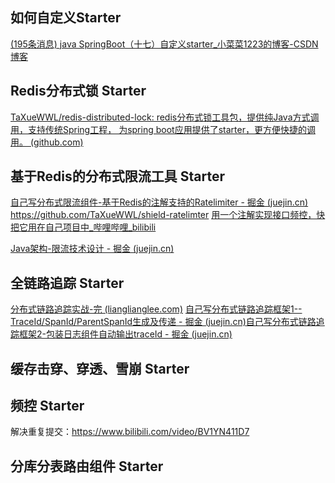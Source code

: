 ## 如何自定义Starter
[(195条消息) java SpringBoot（十七）自定义starter_小菜菜1223的博客-CSDN博客](https://blog.csdn.net/qq_40771567/article/details/117444187)


## Redis分布式锁 Starter
[TaXueWWL/redis-distributed-lock: redis分布式锁工具包，提供纯Java方式调用，支持传统Spring工程， 为spring boot应用提供了starter，更方便快捷的调用。 (github.com)](https://github.com/TaXueWWL/redis-distributed-lock)


## 基于Redis的分布式限流工具 Starter
[自己写分布式限流组件-基于Redis的注解支持的Ratelimiter - 掘金 (juejin.cn)](https://juejin.cn/post/6844903700650000398)
https://github.com/TaXueWWL/shield-ratelimter
[用一个注解实现接口频控，快把它用在自己项目中_哔哩哔哩_bilibili](https://www.bilibili.com/video/BV1Vh411K7Da/?-Arouter=story&buvid=Y1422518958DC89F440E8F99EA2EB202E71F&is_story_h5=false&mid=fvUvCh5BwXrAzJaP4zq0%2Fg%3D%3D&p=1&plat_id=143&share_from=ugc&share_medium=iphone&share_plat=ios&share_session_id=89A2EC72-7B34-429A-9FBC-F2C4CD366098&share_source=COPY&share_tag=s_i&timestamp=1688905520&unique_k=3SntvLb&up_id=146719540&vd_source=f276c02689a1b5b52e9b41644a56bc86)

[Java架构-限流技术设计 - 掘金 (juejin.cn)](https://juejin.cn/post/7251050775858020408)

## 全链路追踪 Starter
[分布式链路追踪实战-完 (lianglianglee.com)](https://learn.lianglianglee.com/%E4%B8%93%E6%A0%8F/%E5%88%86%E5%B8%83%E5%BC%8F%E9%93%BE%E8%B7%AF%E8%BF%BD%E8%B8%AA%E5%AE%9E%E6%88%98-%E5%AE%8C)
[自己写分布式链路追踪框架1--TraceId/SpanId/ParentSpanId生成及传递 - 掘金 (juejin.cn)](https://juejin.cn/post/6844903669851242509)[自己写分布式链路追踪框架2-包装日志组件自动输出traceId - 掘金 (juejin.cn)](https://juejin.cn/post/6844903676964765709)

## 缓存击穿、穿透、雪崩 Starter

## 频控 Starter
解决重复提交：https://www.bilibili.com/video/BV1YN411D7

## 分库分表路由组件 Starter




